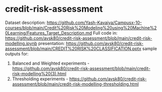 # credit-risk-assessment

Dataset description: https://github.com/Yash-Kavaiya/Campusx-10-courses/blob/main/Credit%20Risk%20Modeling%20using%20Machine%20Learning/Features_Target_Description.md
Full code in: https://github.com/avsk80/credit-risk-assessment/blob/main/credit-risk-modelling.ipynb
presentation: https://github.com/avsk80/credit-risk-assessment/blob/main/CREDIT%20RISK%20CLASSIFICATION.pptx
sample outputs for: 
1) Balanced and Weighted experiments - https://github.com/avsk80/credit-risk-assessment/blob/main/credit-risk-modelling%20(3).html
2) Thresholding experiments - https://github.com/avsk80/credit-risk-assessment/blob/main/credit-risk-modelling-thresholding.html
